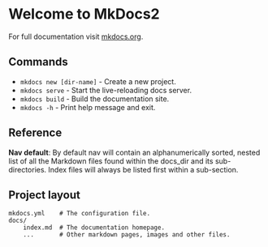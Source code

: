 # Welcome to MkDocs2

For full documentation visit [mkdocs.org](https://www.mkdocs.org).

## Commands

* `mkdocs new [dir-name]` - Create a new project.
* `mkdocs serve` - Start the live-reloading docs server.
* `mkdocs build` - Build the documentation site.
* `mkdocs -h` - Print help message and exit.

## Reference
**Nav default**: By default nav will contain an alphanumerically sorted, nested list of all the Markdown files found within the docs_dir and its sub-directories. Index files will always be listed first within a sub-section.

## Project layout

    mkdocs.yml    # The configuration file.
    docs/
        index.md  # The documentation homepage.
        ...       # Other markdown pages, images and other files.
